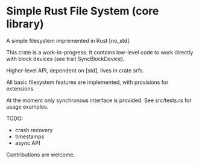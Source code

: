 # Simple Rust File System (core library)

A simple filesystem impremented in Rust \[no_std\].

This crate is a work-in-progress. It contains low-level
code to work directly with block devices (see trait SyncBlockDevice).

Higher-level API, dependent on \[std\], lives in crate srfs.

All basic filesystem features are implemented, with
provisions for extensions.

At the moment only synchronous interface is provided.
See src/tests.rs for usage examples.

TODO:

* crash recovery
* timestamps
* async API

Contributions are welcome.
